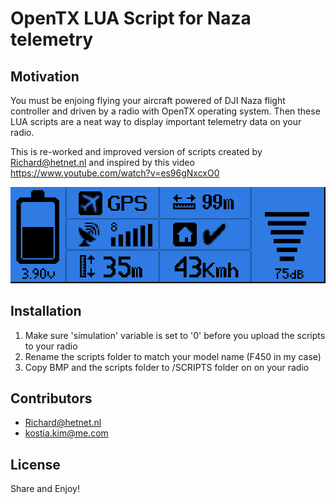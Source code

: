 # OpenTX LUA Script for Naza telemetry

## Motivation

You must be enjoing flying your aircraft powered of DJI Naza flight controller and driven by a radio with OpenTX operating system. Then these LUA scripts are a neat way to display important telemetry data on your radio. 

This is re-worked and improved version of scripts created by Richard@hetnet.nl and inspired by this video https://www.youtube.com/watch?v=es96gNxcxO0
  
![Alt text](/telemetry_dashboard.png?raw=true "Telemetry dashboard")

## Installation

1. Make sure 'simulation' variable is set to '0' before you upload the scripts to your radio
2. Rename the scripts folder to match your model name (F450 in my case)
3. Copy BMP and the scripts folder to /SCRIPTS folder on on your radio


## Contributors

- Richard@hetnet.nl
- kostia.kim@me.com


## License

Share and Enjoy! 